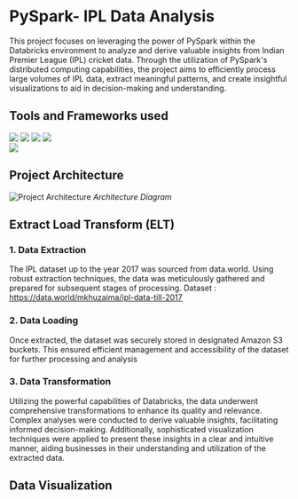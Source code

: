# PySpark- IPL Data Analysis
This project focuses on leveraging the power of PySpark within the Databricks environment to analyze and derive valuable insights from Indian Premier League (IPL) cricket data. Through the utilization of PySpark's distributed computing capabilities, the project aims to efficiently process large volumes of IPL data, extract meaningful patterns, and create insightful visualizations to aid in decision-making and understanding.

## Tools and Frameworks used
![](https://i.postimg.cc/1XsBYLKN/pngwing-com-3.png)
![](https://i.postimg.cc/L6B5pG38/pngwing-com-2-2.png) 
![](https://i.postimg.cc/ydYXmF6F/pngwing-com-1-1.png)
![](https://i.postimg.cc/gJ6pzt1J/spark-sql-logo.png)
<br> ![](https://i.postimg.cc/NfDyTLPc/download.jpg)

## Project Architecture
![Project Architecture](https://i.postimg.cc/QNcSpRwh/Spark-IPL-Data-Analysis-Project-Architecture.jpg)
*Architecture Diagram*
## Extract Load Transform (ELT)
### 1. Data Extraction
The IPL dataset up to the year 2017 was sourced from data.world. Using robust extraction techniques, the data was meticulously gathered and prepared for subsequent stages of processing.
Dataset : https://data.world/mkhuzaima/ipl-data-till-2017
### 2. Data Loading
Once extracted, the dataset was securely stored in designated Amazon S3 buckets. This ensured efficient management and accessibility of the dataset for further processing and analysis
### 3. Data Transformation
Utilizing the powerful capabilities of Databricks, the data underwent comprehensive transformations to enhance its quality and relevance. Complex analyses were conducted to derive valuable insights, facilitating informed decision-making. Additionally, sophisticated visualization techniques were applied to present these insights in a clear and intuitive manner, aiding businesses in their understanding and utilization of the extracted data.
## Data Visualization
